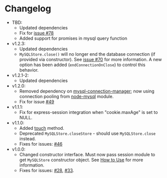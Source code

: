 # Changelog

* TBD:
  * Updated dependencies
  * Fix for [issue #78](https://github.com/chill117/express-mysql-session/issues/78)
  * Added support for promises in mysql query function
* v1.2.3:
  * Updated dependencies
  * `MySQLStore.close()` will no longer end the database connection (if provided via constructor). See [issue #70](https://github.com/chill117/express-mysql-session/issues/70) for more information. A new option has been added (`endConnectionOnClose`) to control this behavior.
* v1.2.1-2:
  * Updated dependencies
* v1.2.0:
  * Removed dependency on [mysql-connection-manager](https://github.com/chill117/mysql-connection-manager); now using connection pooling from [node-mysql](https://github.com/mysqljs/mysql) module.
  * Fix for issue [#49](https://github.com/chill117/express-mysql-session/issues/49)
* v1.1.1:
  * Fix for express-session integration when "cookie.maxAge" is set to NULL.
* v1.1.0:
  * Added [touch](https://github.com/expressjs/session#storetouchsid-session-callback) method.
  * Deprecated `MySQLStore.closeStore` - should use `MySQLStore.close` instead.
  * Fixes for issues: [#46](https://github.com/chill117/express-mysql-session/issues/46)
* v1.0.0:
  * Changed constructor interface. Must now pass session module to get `MySQLStore` constructor object. See [How to Use](https://github.com/chill117/express-mysql-session#how-to-use) for more information.
  * Fixes for issues: [#28](https://github.com/chill117/express-mysql-session/issues/28), [#33](https://github.com/chill117/express-mysql-session/issues/33).
